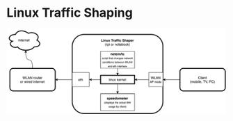 # Linux Traffic Shaping
![LTS Functional Diagram](https://github.com/buzzdev/linux_traffic_shaping/blob/master/lts_diagram.png)
